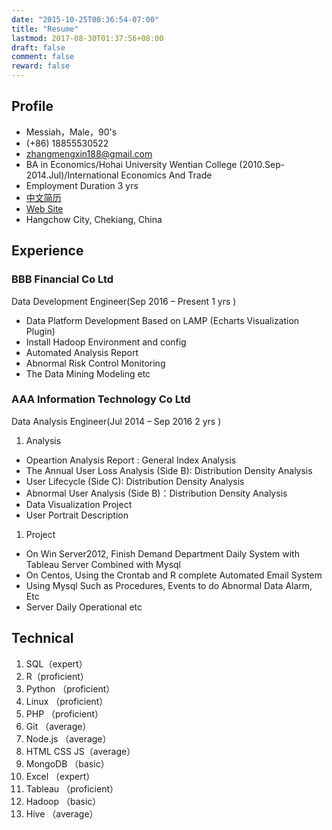 ```yaml
---
date: "2015-10-25T08:36:54-07:00"
title: "Resume"
lastmod: 2017-08-30T01:37:56+08:00
draft: false
comment: false
reward: false
---
```


## Profile
 - Messiah，Male，90's
 - (+86) 18855530522
 - [zhangmengxin188@gmail.com](mailto:zhangmengxin188@gmail.com)
 - BA in Economics/Hohai University Wentian College (2010.Sep-2014.Jul)/International Economics And Trade
 - Employment Duration 3 yrs 
 - [中文简历](/about)
 - [Web Site](http://www.imzmx.win)
 - Hangchow City, Chekiang, China

## Experience
### BBB Financial Co Ltd
 Data Development Engineer(Sep 2016 – Present 1 yrs )
 - Data Platform Development Based on LAMP (Echarts Visualization Plugin)
 - Install Hadoop Environment and config
 - Automated Analysis Report
 - Abnormal Risk Control Monitoring 
 - The Data Mining Modeling etc

### AAA Information Technology Co Ltd
Data Analysis Engineer(Jul 2014 – Sep 2016 2 yrs )

1. Analysis
 - Opeartion Analysis Report : General Index Analysis
 - The Annual User Loss Analysis (Side B): Distribution Density Analysis
 - User Lifecycle (Side C): Distribution Density Analysis
 - Abnormal User Analysis (Side B)：Distribution Density Analysis
 - Data Visualization Project
 - User Portrait Description

1. Project
 - On Win Server2012, Finish Demand Department Daily System with Tableau Server Combined with Mysql
 - On Centos, Using the Crontab and R complete Automated Email System
 - Using Mysql Such as Procedures, Events to do Abnormal Data Alarm, Etc
 - Server Daily Operational etc

## Technical
1. SQL（expert）
1. R（proficient） 
1. Python （proficient） 
1. Linux （proficient） 
1. PHP （proficient） 
1. Git （average）
1. Node.js （average）
1. HTML CSS JS（average）
1. MongoDB （basic）
1. Excel （expert）
1. Tableau （proficient）
1. Hadoop （basic）
1. Hive （average）
